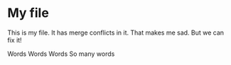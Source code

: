 # My file

This is my file.
It has merge conflicts in it.
That makes me sad.
But we can fix it!

Words
Words
Words
So many words
